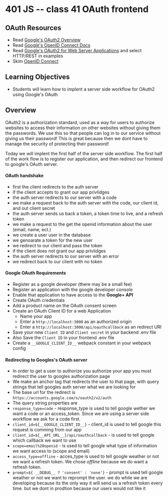 401 JS -- class 41 OAuth frontend
===

## OAuth Resources
* Read [Google's OAuth2 Overview]
* Read [Google's OpenID Connect Docs]
* Read [Google's OAuth2 for Web Server Applications] and select HTTP/REST in examples
* Skim [OpenID Connect]

## Learning Objectives
* Students will learn how to implent a server side workflow for OAuth2 using Google's OAuth

## Overview
OAuth2 is a authorization standard, used as a way for users to authorize websites to access their information on other websites without giving them the passwords. We use this so that people can log in to our service without giving us their password! This is great because then we dont have to manage the security of protecting their password!   

Today we will implent the first half of the server side workflow. The first half of the work flow is to register our application, and then redirect our frontend to google's OAuth server.

#### OAuth handshake
* first the client redirects to the auth server
* if the client accepts to grant our app privlidges
 * the auth server redirects to our server with a code
 * we make a request back to the auth server with the code, our client id, and out client secret
 * the auth server sends us back a token, a token time to live, and a refresh token
 * we make a request to the get the openid information about the user (email, name, ect.)
 * we create a user user in the database
 * we genoarate a token for the new user
 * we redirect to our client and pass the token
* if the client does not grant our app privlidges
 * the auth server redirects to our server with an error
 * we redirect back to our client with no token

#### Google OAuth Requirements
* Register as a google developer (there may be a small fee)
* Register an application with the google developer console
* Enable that application to have access to the **Google+ API**
* Create OAuth credentials
 * Add a product name on the OAuth consent screen
 * Create an OAuth Client ID for a web Application
   * Name your app 
    * Enter a `http://localhost:3000` as an authorized origin
     * Enter a `http://localhost:3000/api/oauthcallback` as an redirect URI
 * Save your new `Client ID` and `Client secret` in your backend .env file
 * Also Save the `Client ID` in your frontend .env file
 * Create a `__GOOGLE_CLIENT_ID__` webpack constant in your webpack config

#### Redirecting to Googles's OAuth server
* In order to get a user to authorize you authorize your app you must redirect the user to googles authorization page
* We make an anchor tag that redirects the user to that page, with query strings that tell googles auth server what we are looking for 
* The base url for the redirect is `https://accounts.google.com/o/oauth2/v2/auth`
* The query string properties are
 * `response_type=code` - response\_type is used to tell google wether we want a code or an access\_token. Since we are using a server side workflow we ask for a code first.
 * `client_id=${__GOOGLE_CLIENT_ID__}` - client\_id is used to tell google this request is comming from our app
 * `client_id=${__API_URL__}/api/oauthcallback` - is used to tell google which callback we want to use
 * `scope=email%20openid` - is used to tell google what type of information we want access to (scope and email)
 * `access_type=offline` - acces\_type is used to tell google weather or not we want a refresh token. We chose _offline_ because we do want a refresh token.
 * `prompt=${ __DEBUG__ ? 'consent' : 'none'}` - prompt is used tell google weather or not we want to reprompt the user. we do while we are developing because its the only way it will send us a refresh token every time. but we dont in prodtion because our users would not like it

<!--links -->
[OpenID Connect]: http://openid.net/connect/
[Google's OAuth2 Overview]: https://developers.google.com/identity/protocols/OAuth2
[Google's OpenID Connect Docs]: https://developers.google.com/identity/protocols/OpenIDConnect
[Google's OAuth2 for Web Server Applications]: https://developers.google.com/identity/protocols/OAuth2WebServer
